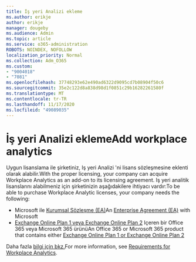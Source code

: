 ```yaml
---
title: İş yeri Analizi ekleme
ms.author: erikje
author: erikje
manager: dougeby
ms.audience: Admin
ms.topic: article
ms.service: o365-administration
ROBOTS: NOINDEX, NOFOLLOW
localization_priority: Normal
ms.collection: Adm_O365
ms.custom:
- "9004018"
- "7081"
ms.openlocfilehash: 37748293e62e490ad6322d9095cd7b08904f50c6
ms.sourcegitcommit: 35e2c122d8a838d98d1f0851c29b16282261580f
ms.translationtype: MT
ms.contentlocale: tr-TR
ms.lasthandoff: 11/17/2020
ms.locfileid: "49089035"
---
```

# <a name="add-workplace-analytics"></a><span data-ttu-id="0cd29-102">İş yeri Analizi ekleme</span><span class="sxs-lookup"><span data-stu-id="0cd29-102">Add workplace analytics</span></span>

<span data-ttu-id="0cd29-103">Uygun lisanslama ile şirketiniz, Iş yeri Analizi 'ni lisans sözleşmesine eklenti olarak alabilir.</span><span class="sxs-lookup"><span data-stu-id="0cd29-103">With the proper licensing, your company can acquire Workplace Analytics as an add-on to its licensing agreement.</span></span> <span data-ttu-id="0cd29-104">Iş yeri analitik lisanslarını alabilmeniz için şirketinizin aşağıdakilere ihtiyacı vardır:</span><span class="sxs-lookup"><span data-stu-id="0cd29-104">To be able to purchase Workplace Analytic licenses, your company needs the following:</span></span> 

- <span data-ttu-id="0cd29-105">Microsoft ile [Kurumsal Sözleşme (EA)](https://docs.microsoft.com/workplace-analytics/setup/environment-requirements#enterprise-agreements)</span><span class="sxs-lookup"><span data-stu-id="0cd29-105">An [Enterprise Agreement (EA)](https://docs.microsoft.com/workplace-analytics/setup/environment-requirements#enterprise-agreements) with Microsoft</span></span>
- <span data-ttu-id="0cd29-106">[Exchange Online Plan 1 veya Exchange Online Plan 2](https://docs.microsoft.com/workplace-analytics/setup/environment-requirements#exchange-online-plans) Içeren bir Office 365 veya Microsoft 365 ürünü</span><span class="sxs-lookup"><span data-stu-id="0cd29-106">An Office 365 or Microsoft 365 product that contains either [Exchange Online Plan 1 or Exchange Online Plan 2](https://docs.microsoft.com/workplace-analytics/setup/environment-requirements#exchange-online-plans)</span></span>

<span data-ttu-id="0cd29-107">Daha fazla [bilgi için bkz.](https://docs.microsoft.com/workplace-analytics/setup/environment-requirements)</span><span class="sxs-lookup"><span data-stu-id="0cd29-107">For more information, see [Requirements for Workplace Analytics](https://docs.microsoft.com/workplace-analytics/setup/environment-requirements).</span></span> 

